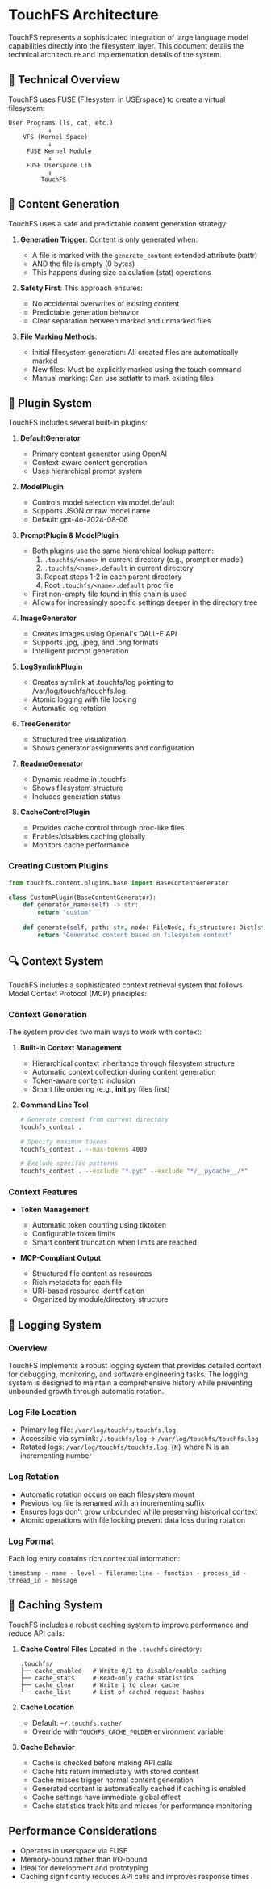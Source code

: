 # TouchFS Architecture

TouchFS represents a sophisticated integration of large language model capabilities directly into the filesystem layer. This document details the technical architecture and implementation details of the system.

## 🔧 Technical Overview

TouchFS uses FUSE (Filesystem in USErspace) to create a virtual filesystem:

```
User Programs (ls, cat, etc.)
           ↓
    VFS (Kernel Space)
           ↓
     FUSE Kernel Module
           ↓
     FUSE Userspace Lib
           ↓
         TouchFS
```

## 🔄 Content Generation

TouchFS uses a safe and predictable content generation strategy:

1. **Generation Trigger**: Content is only generated when:
   - A file is marked with the `generate_content` extended attribute (xattr)
   - AND the file is empty (0 bytes)
   - This happens during size calculation (stat) operations

2. **Safety First**: This approach ensures:
   - No accidental overwrites of existing content
   - Predictable generation behavior
   - Clear separation between marked and unmarked files

3. **File Marking Methods**:
   - Initial filesystem generation: All created files are automatically marked
   - New files: Must be explicitly marked using the touch command
   - Manual marking: Can use setfattr to mark existing files

## 🔌 Plugin System

TouchFS includes several built-in plugins:

1. **DefaultGenerator**
   - Primary content generator using OpenAI
   - Context-aware content generation
   - Uses hierarchical prompt system

2. **ModelPlugin**
   - Controls model selection via model.default
   - Supports JSON or raw model name
   - Default: gpt-4o-2024-08-06

3. **PromptPlugin & ModelPlugin**
   - Both plugins use the same hierarchical lookup pattern:
     1. `.touchfs/<name>` in current directory (e.g., prompt or model)
     2. `.touchfs/<name>.default` in current directory
     3. Repeat steps 1-2 in each parent directory
     4. Root `.touchfs/<name>.default` proc file
   - First non-empty file found in this chain is used
   - Allows for increasingly specific settings deeper in the directory tree

4. **ImageGenerator**
   - Creates images using OpenAI's DALL-E API
   - Supports .jpg, .jpeg, and .png formats
   - Intelligent prompt generation

5. **LogSymlinkPlugin**
   - Creates symlink at .touchfs/log pointing to /var/log/touchfs/touchfs.log
   - Atomic logging with file locking
   - Automatic log rotation

6. **TreeGenerator**
   - Structured tree visualization
   - Shows generator assignments and configuration

7. **ReadmeGenerator**
   - Dynamic readme in .touchfs
   - Shows filesystem structure
   - Includes generation status

8. **CacheControlPlugin**
   - Provides cache control through proc-like files
   - Enables/disables caching globally
   - Monitors cache performance

### Creating Custom Plugins

```python
from touchfs.content.plugins.base import BaseContentGenerator

class CustomPlugin(BaseContentGenerator):
    def generator_name(self) -> str:
        return "custom"
        
    def generate(self, path: str, node: FileNode, fs_structure: Dict[str, FileNode]) -> str:
        return "Generated content based on filesystem context"
```

## 🔍 Context System

TouchFS includes a sophisticated context retrieval system that follows Model Context Protocol (MCP) principles:

### Context Generation

The system provides two main ways to work with context:

1. **Built-in Context Management**
   - Hierarchical context inheritance through filesystem structure
   - Automatic context collection during content generation
   - Token-aware content inclusion
   - Smart file ordering (e.g., __init__.py files first)

2. **Command Line Tool**
   ```bash
   # Generate context from current directory
   touchfs_context .
   
   # Specify maximum tokens
   touchfs_context . --max-tokens 4000
   
   # Exclude specific patterns
   touchfs_context . --exclude "*.pyc" --exclude "*/__pycache__/*"
   ```

### Context Features

- **Token Management**
  - Automatic token counting using tiktoken
  - Configurable token limits
  - Smart content truncation when limits are reached

- **MCP-Compliant Output**
  - Structured file content as resources
  - Rich metadata for each file
  - URI-based resource identification
  - Organized by module/directory structure

## 📝 Logging System

### Overview
TouchFS implements a robust logging system that provides detailed context for debugging, monitoring, and software engineering tasks. The logging system is designed to maintain a comprehensive history while preventing unbounded growth through automatic rotation.

### Log File Location
- Primary log file: `/var/log/touchfs/touchfs.log`
- Accessible via symlink: `/.touchfs/log` -> `/var/log/touchfs/touchfs.log`
- Rotated logs: `/var/log/touchfs/touchfs.log.{N}` where N is an incrementing number

### Log Rotation
- Automatic rotation occurs on each filesystem mount
- Previous log file is renamed with an incrementing suffix
- Ensures logs don't grow unbounded while preserving historical context
- Atomic operations with file locking prevent data loss during rotation

### Log Format
Each log entry contains rich contextual information:
```
timestamp - name - level - filename:line - function - process_id - thread_id - message
```

## 🔧 Caching System

TouchFS includes a robust caching system to improve performance and reduce API calls:

1. **Cache Control Files**
   Located in the `.touchfs` directory:
   ```
   .touchfs/
   ├── cache_enabled   # Write 0/1 to disable/enable caching
   ├── cache_stats     # Read-only cache statistics
   ├── cache_clear     # Write 1 to clear cache
   └── cache_list      # List of cached request hashes
   ```

2. **Cache Location**
   - Default: `~/.touchfs.cache/`
   - Override with `TOUCHFS_CACHE_FOLDER` environment variable

3. **Cache Behavior**
   - Cache is checked before making API calls
   - Cache hits return immediately with stored content
   - Cache misses trigger normal content generation
   - Generated content is automatically cached if caching is enabled
   - Cache settings have immediate global effect
   - Cache statistics track hits and misses for performance monitoring

## Performance Considerations

- Operates in userspace via FUSE
- Memory-bound rather than I/O-bound
- Ideal for development and prototyping
- Caching significantly reduces API calls and improves response times
